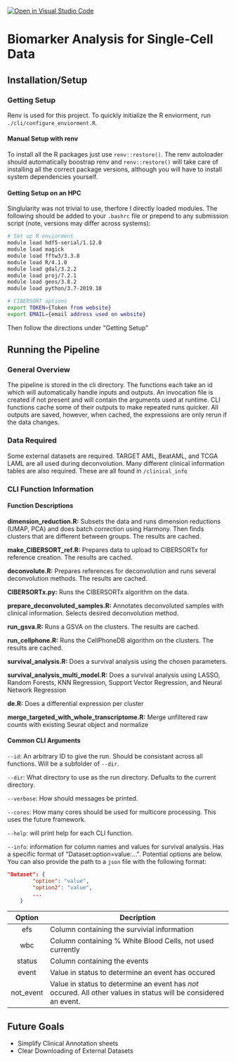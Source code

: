 [![Open in Visual Studio Code](https://open.vscode.dev/badges/open-in-vscode.svg)](https://open.vscode.dev/hwanglab/AML_biomarkers)

# Biomarker Analysis for Single-Cell Data

## Installation/Setup

### Getting Setup
Renv is used for this project. 
To quickly initialize the R enviorment, run `./cli/configure_enviorment.R`. 

#### Manual Setup with renv
To install all the R packages just use `renv::restore()`. 
The renv autoloader should automatically boostrap renv and `renv::restore()` will take care of installing all the correct package versions, although you will have to install system dependencies yourself.

#### Getting Setup on an HPC
Singlularity was not trivial to use, therfore I directly loaded modules. The following should be added to your `.bashrc` file or prepend to any submission script (note, versions may differ across systems):
```bash
# Set up R enviorment
module load hdf5-serial/1.12.0
module load magick
module load fftw3/3.3.8
module load R/4.1.0
module load gdal/3.2.2
module load proj/7.2.1
module load geos/3.8.2
module load python/3.7-2019.10

# CIBERSORT options
export TOKEN={Token from website}
export EMAIL={email address used on website}
```
Then follow the directions under "Getting Setup"

## Running the Pipeline

### General Overview
The pipeline is stored in the cli directory. 
The functions each take an id which will automatically handle inputs and outputs. 
An invocation file is created if not present and will contain the arguments used at runtime. 
CLI functions cache some of their outputs to make repeated runs quicker. 
All outputs are saved, however, when cached, the expressions are only rerun if the data changes.

### Data Required
Some external datasets are required. TARGET AML, BeatAML, and TCGA LAML are all used during deconvolution. 
Many different clinical information tables are also required. 
These are all found in `/clinical_info`

### CLI Function Information

#### Function Descriptions
**dimension_reduction.R:**
    Subsets the data and runs dimension reductions (UMAP, PCA) and does batch correction using Harmony. 
    Then finds clusters that are different between groups.
    The results are cached.

**make_CIBERSORT_ref.R:**
    Prepares data to upload to CIBERSORTx for reference creation. 
    The results are cached.

**deconvolute.R:**
    Prepares references for deconvolution and runs several deconvolution methods.
    The results are cached.

**CIBERSORTx.py:**
    Runs the CIBERSORTx algorithm on the data.

**prepare_deconvoluted_samples.R:**
    Annotates deconvoluted samples with clinical information. Selects desired deconvolution method. 

**run_gsva.R:**
    Runs a GSVA on the clusters.
    The results are cached.

**run_cellphone.R:**
    Runs the CellPhoneDB algorithm on the clusters.
    The results are cached.

**survival_analysis.R:**
    Does a survival analysis using the chosen parameters.

**survival_analysis_multi_model.R:**
    Does a survival analysis using LASSO, Random Forests, KNN Regression, Support Vector Regression, and Neural Network Regression

**de.R:**
    Does a differential expression per cluster

**merge_targeted_with_whole_transcriptome.R:**
    Merge unfiltered raw counts with existing Seurat object and normalize

#### Common CLI Arguments

`--id`: An arbitrary ID to give the run. 
Should be consistant across all functions. 
Will be a subfolder of `--dir`.

`--dir`: What directory to use as the run directory. 
Defualts to the current directory.

`--verbose`: How should messages be printed.

`--cores`: How many cores should be used for multicore processing. 
This uses the future framework.

`--help`: will print help for each CLI function.  

`--info`: information for column names and values for survival analysis. 
Has a specific format of "Dataset:option=value:...". 
Potential options are below. You can also provide the path to a `json` file with the following format:

```json
"Dataset": {
        "option": "value",
        "option2": "value",
        ...
    }
```

|Option   |Decription
|:-------:|----
|efs      | Column containing the survivial information
|wbc      | Column containing % White Blood Cells, not used currently
|status   | Column containing the events 
|event    | Value in status to determine an event has occured 
|not_event| Value in status to determine an event has *not* occured. All other values in status will be considered an event. 

## Future Goals
- Simplify Clinical Annotation sheets
- Clear Downloading of External Datasets